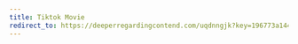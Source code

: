 ```yaml
---
title: Tiktok Movie
redirect_to: https://deeperregardingcontend.com/uqdnngjk?key=196773a144da3868ea35c792b555fc31
---
```

